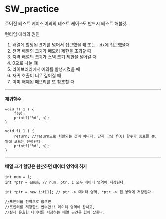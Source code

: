 # SW_practice

주어진 테스트 케이스 이외의 테스트 케이스도 반드시 테스트 해볼것..

런타임 에러의 원인
1. 배열에 할당된 크기를 넘어서 접근했을 때 또는 -idx에 접근했을때
2. 전역 배열의 크기가 메모리 제한을 초과할 때
3. 지역 배열의 크기가 스택 크기 제한을 넘어갈 때
4. 0으로 나눌 떄
5. 라이브러리에서 예외를 발생시켰을 때
6. 재귀 호출이 너무 깊어질 때
7. 이미 해제된 메모리를 또 참조할 때

-------
#### 재귀함수 

```
void f( 1 ) {
	f(0);
	printf("%d", n);
}
```

```
void f( 1 ) {
	return; //return으로 치환되는 것이 아니다. 단지 그냥 f(0) 함수가 종료될 뿐, 밑에 코드는 진행된다.
	printf("%d", n);
}
```

------
#### 배열 크기 할당은 웬만하면 데이터 영역에 하기

```
int num = 1; 
int *ptr = &num; // num, ptr, 1 모두 데이터 영역에 저장된다.

int *ptr = new int[1]; // ptr -> 데이터 영역, *ptr -> 힙 영역에 저장된다.

//포인터를 전역으로 잡으면
//포인터를 저장한느 변수만!! 데이터 영역에 잡히고,
//실제 유효한 데이터를 저장하는 배열 공간은 힙에 잡힌다.
```


